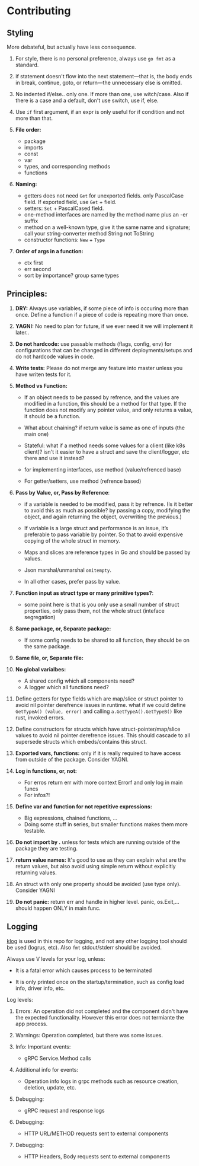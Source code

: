 # Contributing

## Styling

More debateful, but actually have less consequence.

1. For style, there is no personal preference, always use `go fmt` as a standard.

1.  if statement doesn't flow into the next statement—that is, the body ends in break, continue, goto, or return—the unnecessary else is omitted.

1. No indented if/else.. only one. If more than one, use witch/case. Also if there is a case and a default, don't use switch, use if, else.

1. Use `if` first argument, if an expr is only useful for if condition and not more than that.

1. **File order:**
    - package
    - imports
    - const
    - var
    - types, and corresponding methods
    - functions

1. **Naming:**

    - getters does not need `Get` for unexported fields. only PascalCase field. If exported field, use `Get` + field.
    - setters: `Set` + PascalCased field.
    - one-method interfaces are named by the method name plus an -er suffix
    - method on a well-known type, give it the same name and signature; call your string-converter method String not ToString
    - constructor functions: `New` + `Type`

1. **Order of args in a function:**
    - ctx first
    - err second
    - sort by importance? group same types


## Principles:


1. **DRY:** Always use variables, if some piece of info is occuring more than once. Define a function if a piece of code is repeating more than once.

1. **YAGNI:** No need to plan for future, if we ever need it we will implement it later..

1. **Do not hardcode:** use passable methods (flags, config, env) for configurations that can be changed in different deployments/setups and do not hardcode values in code.

1. **Write tests:** Please do not merge any feature into master unless you have writen tests for it.

1. **Method vs Function:**

    - If an object needs to be passed by refrence, and the values are modified in a function, this should be a method for that type. If the function does not modify any pointer value, and only returns a value, it should be a function.

    - What about chaining? if return value is same as one of inputs (the main one)

    - Stateful: what if a method needs some values for a client (like k8s client)? isn't it easier to have a struct and save the client/logger, etc there and use it instead?

    - for implementing interfaces, use method (value/refrenced base)

    - For getter/setters, use method (refrence based)

1. **Pass by Value, or, Pass by Reference**:

    - if a variable is needed to be modified, pass it by refrence. (Is it better to avoid this as much as possible? by passing a copy, modifying the object, and again returning the object, overwriting the previous.)

    - If variable is a large struct and performance is an issue, it’s preferable to pass variable by pointer. So that to avoid expensive copying of the whole struct in memory.

    - Maps and slices are reference types in Go and should be passed by values.

    - Json marshal/unmarshal `omitempty`.

    - In all other cases, prefer pass by value.

1. **Function input as struct type or many primitive types?**:

    - some point here is that is you only use a small number of struct properties, only pass them, not the whole struct (inteface segregation)

1. **Same package, or, Separate package:**

    - If some config needs to be shared to all function, they should be on the same package.

1. **Same file, or, Separate file:**

1. **No global varialbes:**

    - A shared config which all components need?
    - A logger which all functions need?

1. Define getters for type fields which are map/slice or struct pointer to avoid nil pointer derefrence issues in runtime. what if we could define `GetTypeA() (value, error)` and calling `a.GetTypeA().GetTypeB()` like rust, invoked errors.

1. Define constructors for structs which have struct-pointer/map/slice values to avoid nil pointer derefrence issues. This should cascade to all supersede structs which embeds/contains this struct.

1. **Exported vars, functions:** only if it is really required to have access from outside of the package. Consider YAGNI.

1. **Log in functions, or, not:**

    - For erros return err with more context Errorf and only log in main funcs
    - For infos?!

1. **Define var and function for not repetitive expressions:**

    - Big expressions, chained functions, ...
    - Doing some stuff in series, but smaller functions makes them more testable.

1. **Do not import by .** unless for tests which are running outside of the package they are testing.

1. **return value names:** It's good to use as they can explain what are the return values, but also avoid using simple return without explicitly returning values.

1. An struct with only one property should be avoided (use type only). Consider YAGNI

1. **Do not panic:** return err and handle in higher level. panic, os.Exit,... should happen ONLY in main func.
## Logging

[klog](https://github.com/kubernetes/klog) is used in this repo for logging, and not any other logging tool should be used (logrus, etc). Also `fmt` stdout/stderr should be avoided.

Always use V levels for your log, unless:

* It is a fatal error which causes process to be terminated

* It is only printed once on the startup/termination, such as config load info, driver info, etc.

Log levels:

1. Errors: An operation did not completed and the component didn't have the expected functionality. However this error does not termiante the app process.

2. Warnings: Operation completed, but there was some issues.

3. Info: Important events:

    * gRPC Service.Method calls

4. Additional info for events:

    * Operation info logs in grpc methods such as resource creation, deletion, update, etc.

5. Debugging:

    * gRPC request and response logs

6. Debugging:

    * HTTP URL/METHOD requests sent to external components

7. Debugging:

    * HTTP Headers, Body requests sent to external components
